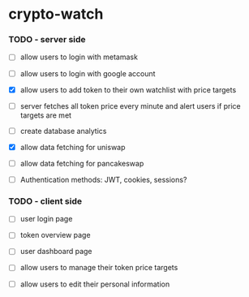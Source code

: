 # crypto-watch


### TODO - server side
- [ ] allow users to login with metamask
- [ ] allow users to login with google account

- [x] allow users to add token to their own watchlist with price targets
- [ ] server fetches all token price every minute and alert users if price targets are met

- [ ] create database analytics

- [x] allow data fetching for uniswap
- [ ] allow data fetching for pancakeswap

- [ ] Authentication methods: JWT, cookies, sessions?



### TODO - client side
- [ ] user login page
- [ ] token overview page
- [ ] user dashboard page

- [ ] allow users to manage their token price targets
- [ ] allow users to edit their personal information